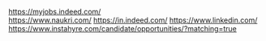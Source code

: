 https://myjobs.indeed.com/ <br>
https://www.naukri.com/
https://in.indeed.com/
https://www.linkedin.com/
https://www.instahyre.com/candidate/opportunities/?matching=true

